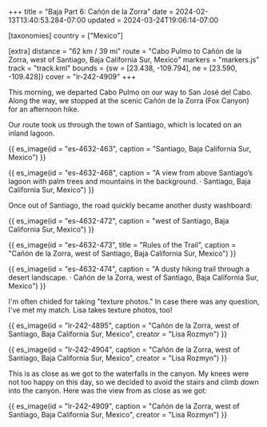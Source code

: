 +++
title = "Baja Part 6: Cañón de la Zorra"
date = 2024-02-13T13:40:53.284-07:00
updated = 2024-03-24T19:06:14-07:00

[taxonomies]
country = ["Mexico"]

[extra]
distance = "62 km / 39 mi"
route = "Cabo Pulmo to Cañón de la Zorra, west of Santiago, Baja California Sur, Mexico"
markers = "markers.js"
track = "track.kml"
bounds = {sw = [23.438, -109.794], ne = [23.590, -109.428]}
cover = "lr-242-4909"
+++

This morning, we departed Cabo Pulmo on our way to San José del Cabo. Along the way, we stopped at the scenic Cañón de la Zorra (Fox Canyon) for an afternoon hike.

<!-- more -->

Our route took us through the town of Santiago, which is located on an inland lagoon.

{{ es_image(id = "es-4632-463", caption = "Santiago, Baja California Sur, Mexico") }}

{{ es_image(id = "es-4632-468", caption = "A view from above Santiago’s lagoon with palm trees and mountains in the background. · Santiago, Baja California Sur, Mexico") }}

Once out of Santiago, the road quickly became another dusty washboard:

{{ es_image(id = "es-4632-472", caption = "west of Santiago, Baja California Sur, Mexico") }}

{{ es_image(id = "es-4632-473", title = "Rules of the Trail", caption = "Cañón de la Zorra, west of Santiago, Baja California Sur, Mexico") }}

{{ es_image(id = "es-4632-474", caption = "A dusty hiking trail through a desert landscape. · Cañón de la Zorra, west of Santiago, Baja California Sur, Mexico") }}

I'm often chided for taking "texture photos." In case there was any question, I've met my match. Lisa takes texture photos, too!

{{ es_image(id = "lr-242-4895", caption = "Cañón de la Zorra, west of Santiago, Baja California Sur, Mexico", creator = "Lisa Rozmyn") }}

{{ es_image(id = "lr-242-4904", caption = "Cañón de la Zorra, west of Santiago, Baja California Sur, Mexico", creator = "Lisa Rozmyn") }}

This is as close as we got to the waterfalls in the canyon. My knees were not too happy on this day, so we decided to avoid the stairs and climb down into the canyon. Here was the view from as close as we got:

{{ es_image(id = "lr-242-4909", caption = "Cañón de la Zorra, west of Santiago, Baja California Sur, Mexico", creator = "Lisa Rozmyn") }}


